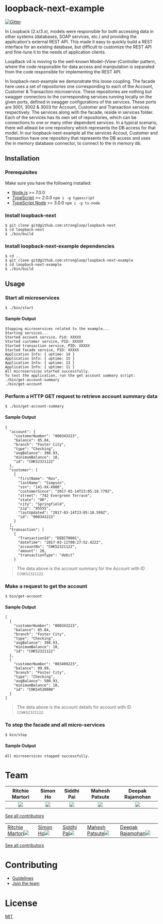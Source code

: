 # loopback-next-example

[![Gitter](https://img.shields.io/gitter/room/nwjs/nw.js.svg)](https://gitter.im/strongloop/loopback)

In Loopback (2.x/3.x), models were responsible for both accessing data in other systems (databases, SOAP services, etc.) and providing the application's external REST API. This made it easy to quickly build a REST interface for an existing database, but difficult to customize the REST API and fine-tune it to the needs of application clients.

LoopBack v4 is moving to the well-known Model-(View-)Controller pattern, where the code responsible for data access and manipulation is separated from the code responsible for implementing the REST API.

In loopback-next-example we demonstrate this loose coupling. The facade here uses a set of repositories one corresponding to each of the Account, Customer & Transaction microservice. These repositories are nothing but swagger connectors to the corresponding services running locally on the given ports, defined in swagger configurations of the services. These ports are 3001, 3002 & 3003 for Account, Customer and Transaction services respectively. The services along with the facade, reside in services folder. Each of the services has its own set of repositories, which can be connections to one or many other dependent services. In a typical scenario, there will atleast be one repository which represents the DB access for that model. In our loopback-next-example all the services Accout, Customer and Transaction have one repository that represents the DB access and uses the in memory database connector, to connect to the in memory db.

## Installation

### Prerequisites

Make sure you have the following installed:

- [Node.js](https://nodejs.org) >= 7.0.0
- [TypeScript](https://www.typescriptlang.org/) >= 2.0.0 `npm i -g typescript`
- [TypeScript Node](https://github.com/TypeStrong/ts-node) >= 3.0.0 `npm i -g ts-node`

### Install loopback-next

```
$ git clone git@github.com:strongloop/loopback-next
$ cd loopback-next
$ ./bin/build
```

### Install loopback-next-example dependencies

```
$ cd ..
$ git clone git@github.com:strongloop/loopback-next-example
$ cd loopback-next-example
$ ./bin/build
```

## Usage

### Start all microservices

```
$ ./bin/start
```

#### Sample Output

```
Stopping microservices related to the example...
Starting services...
Started account service, Pid: XXXXX
Started customer service, PID: XXXXX
Started transaction service, PID: XXXXX
Started facade service, PID: XXXXX
Application Info: { uptime: 14 }
Application Info: { uptime: 15 }
Application Info: { uptime: 13 }
Application Info: { uptime: 11 }
All microservices started successfully.
To test the application, run the get account summary script:
./bin/get-account-summary
./bin/get-account
```

### Perform a HTTP GET request to retrieve account summary data

```
$ ./bin/get-account-summary
```

#### Sample Output

```
{
  "account": {
    "customerNumber": "000343223",
    "balance": 85.84,
    "branch": "Foster City",
    "type": "Checking",
    "avgBalance": 398.93,
    "minimumBalance": 10,
    "id": "CHK52321122"
  },
  "customer": [
    {
      "firstName": "Ron",
      "lastName": "Simpson",
      "ssn": "141-XX-X800",
      "customerSince": "2017-03-14T23:05:18.779Z",
      "street": "742 Evergreen Terrace",
      "state": "OR",
      "city": "Springfield",
      "zip": "95555",
      "lastUpdated": "2017-03-14T23:05:18.599Z",
      "id": "000343223"
    }
  ],
  "transaction": [
    {
      "TransactionId": "DEBIT0001",
      "dateTime": "2017-03-11T00:27:52.422Z",
      "accountNo": "CHK52321122",
      "amount": 20,
      "transactionType": "debit"
    }
```
> The data above is the account summary for the Account with ID `CCHK52321122`.

### Make a request to get the account

```
$ bin/get-account
```

#### Sample Output

```
[
  {
    "customerNumber": "000343223",
    "balance": 85.84,
    "branch": "Foster City",
    "type": "Checking",
    "avgBalance": 398.93,
    "minimumBalance": 10,
    "id": "CHK52321122"
  },
  {
    "customerNumber": "003499223",
    "balance": 99.99,
    "branch": "Foster City",
    "type": "Checking",
    "avgBalance": 500.93,
    "minimumBalance": 10,
    "id": "CHK54520000"
  }
]
```
> The data above is the account details for account with ID `CCHK52321122`.

### To stop the facade and all micro-services

```
$ bin/stop
```

#### Sample Output

```
All microservices stopped successfully.
```

# Team

Ritchie Martori|Simon Ho|Siddhi Pai|Mahesh Patsute|Deepak Rajamohan
:-:|:-:|:-:|:-:|:-:
<a href="http://github.com/ritch"><img src="https://avatars2.githubusercontent.com/u/462228?v=3&s=60">|<a href="http://github.com/superkhau"><img src="https://avatars1.githubusercontent.com/u/1617364?v=3&s=60"></a>|<a href="http://github.com/siddhipai"><img src="https://avatars0.githubusercontent.com/u/15273582?v=3&u=d53eb3a459e72484c0ffed865c4e41f9ed9b4fdf&s=60"></a>|<a href="http://github.com/mpatsute"><img src="https://avatars3.githubusercontent.com/u/24725376?v=3&s=60">|<a href="http://github.com/deepakrkris"><img src="https://avatars2.githubusercontent.com/u/7688315?v=3&s=60"></a>

[See all contributors](https://github.com/strongloop/loopback-next/graphs/contributors)

<table>
<tr>
<td><a href="http://github.com/ritch">Ritchie Martori<img src="https://avatars2.githubusercontent.com/u/462228?v=3&s=60"></a></td>
<td><a href="http://github.com/superkhau">Simon Ho<img src="https://avatars1.githubusercontent.com/u/1617364?v=3&s=60"></a></td>
<td><a href="http://github.com/siddhipai">Siddhi Pai<img src="https://avatars0.githubusercontent.com/u/15273582?v=3&u=d53eb3a459e72484c0ffed865c4e41f9ed9b4fdf&s=60"></a></td>
<td><a href="http://github.com/mpatsute">Mahesh Patsute<img src="https://avatars3.githubusercontent.com/u/24725376?v=3&s=60"></a></td>
<td><a href="http://github.com/deepakrkris">Deepak Rajamohan<img src="https://avatars2.githubusercontent.com/u/7688315?v=3&s=60"></a></td>
</tr>
</table>

[See all contributors](https://github.com/strongloop/loopback-next-example/graphs/contributors)

# Contributing

- [Guidelines](https://github.com/strongloop/loopback-next-example/wiki/Contribution-guidelines)
- [Join the team](https://github.com/strongloop/loopback-next-example/wiki/Join-the-team)

# License

[MIT](https://github.com/strongloop/loopback-next-example/blob/master/LICENSE)
